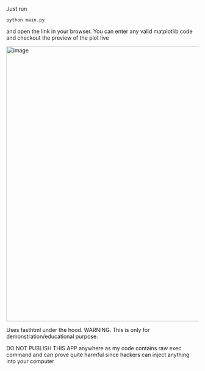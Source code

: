 Just run 

```
python main.py
```
and open the link in your browser. You can enter any valid matplotlib code and checkout the preview of the plot live

<img width="721" alt="image" src="https://github.com/user-attachments/assets/4c4b5582-be58-4043-90d6-99353ef18deb">

Uses fasthtml under the hood.
WARNING. This is only for demonstration/educational purpose.

DO NOT PUBLISH THIS APP anywhere as my code contains raw exec command and can prove quite harmful since hackers can inject anything into your computer
